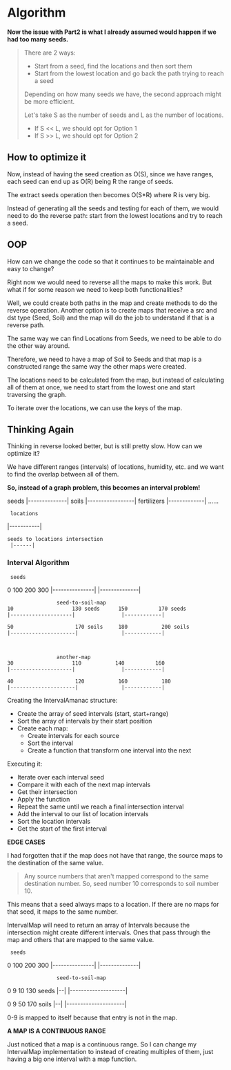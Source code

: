 # Algorithm

**Now the issue with Part2 is what I already assumed would happen if we had too many seeds.**

> There are 2 ways:
>
>- Start from a seed, find the locations and then sort them
>- Start from the lowest location and go back the path trying to reach a seed
>
>Depending on how many seeds we have, the second approach might be more efficient.
>
>Let's take S as the number of seeds and L as the number of locations.
>
>- If S << L, we should opt for Option 1
>- If S >> L, we should opt for Option 2

## How to optimize it

Now, instead of having the seed creation as O(S), since we have ranges,
each seed can end up as O(R) being R the range of seeds.

The extract seeds operation then becomes O(S*R) where R is very big.

Instead of generating all the seeds and testing for each of them,
we would need to do the reverse path: start from the lowest locations
and try to reach a seed.

## OOP

How can we change the code so that it continues to be maintainable and easy to change?

Right now we would need to reverse all the maps to make this work. But what if for some
reason we need to keep both functionalities?

Well, we could create both paths in the map and create methods to do the reverse
operation. Another option is to create maps that receive a src and dst type (Seed, Soil)
and the map will do the job to understand if that is a reverse path.

The same way we can find Locations from Seeds, we need to be able to do the other way around.

Therefore, we need to have a map of Soil to Seeds and that map is a constructed range the same
way the other maps were created.

The locations need to be calculated from the map, but instead of calculating all of them
at once, we need to start from the lowest one and start traversing the graph.

To iterate over the locations, we can use the keys of the map.

## Thinking Again

Thinking in reverse looked better, but is still pretty slow. How can we optimize it?

We have different ranges (intervals) of locations, humidity, etc. and we want to find
the overlap between all of them.

**So, instead of a graph problem, this becomes an interval problem!**

  seeds
|--------------|
       soils
     |-----------------|
     fertilizers
  |-------------|
    ......

     locations
|-----------|

    seeds to locations intersection
     |------|

### Interval Algorithm

     seeds
0              100    200           300
|---------------|     |--------------|

                    seed-to-soil-map
    10                   130 seeds      150          170 seeds
    |--------------------|               |------------|

    50                    170 soils     180           200 soils
    |---------------------|              |------------|



                    another-map
    30                   110           140          160
    |--------------------|               |------------|

    40                    120           160           180
    |---------------------|              |------------|

Creating the IntervalAmanac structure:

- Create the array of seed intervals (start, start+range)
- Sort the array of intervals by their start position
- Create each map:
  - Create intervals for each source
  - Sort the interval
  - Create a function that transform one interval into the next

Executing it:

- Iterate over each interval seed
- Compare it with each of the next map intervals
- Get their intersection
- Apply the function
- Repeat the same until we reach a final intersection interval
- Add the interval to our list of location intervals
- Sort the location intervals
- Get the start of the first interval

**EDGE CASES**

I had forgotten that if the map does not have that range, the source
maps to the destination of the same value.

>Any source numbers that aren't mapped correspond to the same destination number. So, seed number 10 corresponds to soil number 10.

This means that a seed always maps to a location. If there are no maps for that seed, it maps to the same number.

IntervalMap will need to return an array of Intervals because the intersection might create
different intervals. Ones that pass through the map and others that are mapped to the same value.

     seeds
0              100    200           300
|---------------|     |--------------|

                    seed-to-soil-map
0  9 10                   130 seeds
|--| |--------------------|

0  9 50                    170 soils
|--| |---------------------|

0-9 is mapped to itself because that entry is not in the map.

**A MAP IS A CONTINUOUS RANGE**

Just noticed that a map is a continuous range. So I can change my IntervalMap implementation
to instead of creating multiples of them, just having a big one interval with a map function.
